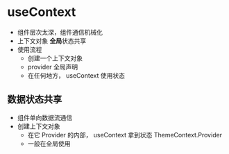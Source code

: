 # useContext

- 组件层次太深，组件通信机械化
- 上下文对象 **全局**状态共享
- 使用流程
  - 创建一个上下文对象
  - provider 全局声明
  - 在任何地方， useContext 使用状态

## 数据状态共享

- 组件单向数据流通信
- 创建上下文对象
  - 在它 Provider 的内部， useContext 拿到状态
    ThemeContext.Provider
  - 一般在全局使用
